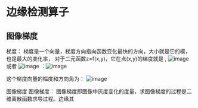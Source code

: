 # 边缘检测算子

## 图像梯度

梯度： 梯度是一个向量，梯度方向指向函数变化最快的方向，大小就是它的模，也是最大的变化率， 对于二元函数z=f(x,y)，它在点(x,y)的梯度就是 , ![image](https://github.com/xiaoxingchen505/Computer_Vision_Basics/blob/master/images/grad1.png)
    或者 ![image](https://github.com/xiaoxingchen505/Computer_Vision_Basics/blob/master/images/grad2.png)
：![image](https://github.com/xiaoxingchen505/Computer_Vision_Basics/blob/master/images/grad3.png)

这个梯度向量的幅度和方向角为：
![image](https://github.com/xiaoxingchen505/Computer_Vision_Basics/blob/master/images/grad4.png)

图像梯度
图像梯度： 图像梯度即图像中灰度变化的度量，求图像梯度的过程是二维离散函数求导过程。边缘其
